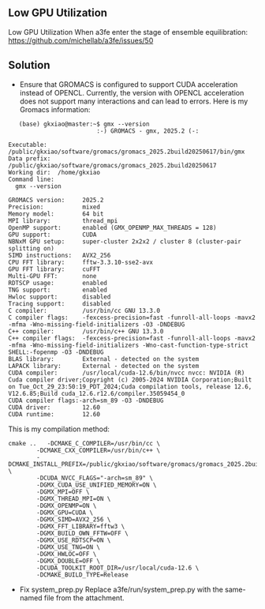 ## Low GPU Utilization 
Low GPU Utilization When a3fe enter the stage of ensemble equilibration: https://github.com/michellab/a3fe/issues/50
## Solution
- Ensure that GROMACS is configured to support CUDA acceleration instead of OPENCL.
   Currently, the version with OPENCL acceleration does not support many interactions and can lead to errors.
   Here is my Gromacs information:
```
   (base) gkxiao@master:~$ gmx --version
                         :-) GROMACS - gmx, 2025.2 (-:

Executable:   /public/gkxiao/software/gromacs/gromacs_2025.2build20250617/bin/gmx
Data prefix:  /public/gkxiao/software/gromacs/gromacs_2025.2build20250617
Working dir:  /home/gkxiao
Command line:
  gmx --version

GROMACS version:     2025.2
Precision:           mixed
Memory model:        64 bit
MPI library:         thread_mpi
OpenMP support:      enabled (GMX_OPENMP_MAX_THREADS = 128)
GPU support:         CUDA
NBNxM GPU setup:     super-cluster 2x2x2 / cluster 8 (cluster-pair splitting on)
SIMD instructions:   AVX2_256
CPU FFT library:     fftw-3.3.10-sse2-avx
GPU FFT library:     cuFFT
Multi-GPU FFT:       none
RDTSCP usage:        enabled
TNG support:         enabled
Hwloc support:       disabled
Tracing support:     disabled
C compiler:          /usr/bin/cc GNU 13.3.0
C compiler flags:    -fexcess-precision=fast -funroll-all-loops -mavx2 -mfma -Wno-missing-field-initializers -O3 -DNDEBUG
C++ compiler:        /usr/bin/c++ GNU 13.3.0
C++ compiler flags:  -fexcess-precision=fast -funroll-all-loops -mavx2 -mfma -Wno-missing-field-initializers -Wno-cast-function-type-strict SHELL:-fopenmp -O3 -DNDEBUG
BLAS library:        External - detected on the system
LAPACK library:      External - detected on the system
CUDA compiler:       /usr/local/cuda-12.6/bin/nvcc nvcc: NVIDIA (R) Cuda compiler driver;Copyright (c) 2005-2024 NVIDIA Corporation;Built on Tue_Oct_29_23:50:19_PDT_2024;Cuda compilation tools, release 12.6, V12.6.85;Build cuda_12.6.r12.6/compiler.35059454_0
CUDA compiler flags:-arch=sm_89 -O3 -DNDEBUG
CUDA driver:         12.60
CUDA runtime:        12.60
```
This is my compilation method:
```
cmake ..   -DCMAKE_C_COMPILER=/usr/bin/cc \
        -DCMAKE_CXX_COMPILER=/usr/bin/c++ \
        -DCMAKE_INSTALL_PREFIX=/public/gkxiao/software/gromacs/gromacs_2025.2build20250617 \
        -DCUDA_NVCC_FLAGS="-arch=sm_89" \
        -DGMX_CUDA_USE_UNIFIED_MEMORY=ON \
        -DGMX_MPI=OFF \
        -DGMX_THREAD_MPI=ON \
        -DGMX_OPENMP=ON \
        -DGMX_GPU=CUDA \
        -DGMX_SIMD=AVX2_256 \
        -DGMX_FFT_LIBRARY=fftw3 \
        -DGMX_BUILD_OWN_FFTW=OFF \
        -DGMX_USE_RDTSCP=ON \
        -DGMX_USE_TNG=ON \
        -DGMX_HWLOC=OFF \
        -DGMX_DOUBLE=OFF \
        -DCUDA_TOOLKIT_ROOT_DIR=/usr/local/cuda-12.6 \
        -DCMAKE_BUILD_TYPE=Release
```
- Fix system_prep.py
Replace a3fe/run/system_prep.py with the same-named file from the attachment. 
